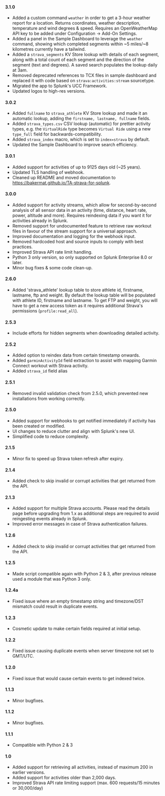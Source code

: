 #### 3.1.0
- Added a custom command `weather` in order to get a 3-hour weather report for a location. Returns coordinates, weather description, temperature and wind degrees & speed. Requires an OpenWeatherMap API key to be added under Configuration -> Add-On Settings.
- Added a panel in the Sample Dashboard to leverage the `weather` command, showing which completed segments within ~5 miles/~8 kilometres currently have a tailwind.
- Added a `strava_segments` KV Store lookup with details of each segment, along with a total count of each segment and the direction of the segment (text and degrees). A saved search populates the lookup daily at 3am.
- Removed deprecated references to TCX files in sample dashboard and replaced it with code based on `strava:activities:stream` sourcetype.
- Migrated the app to Splunk's UCC Framework.
- Updated logos to high-res versions.

#### 3.0.2
- Added `fullname` to `strava_athlete` KV Store lookup and made it an automatic lookup, adding the `firstname, lastname, fullname` fields.
- Added `strava_types.csv` CSV lookup (automatic) for prettier activity types, e.g. the `VirtualRide` type becomes `Virtual Ride` using a new `type_full` field for backwards-compatibility.
- Added `strava_index` macro, which is set to `index=strava` by default.
- Updated the Sample Dashboard to improve search efficiency.

#### 3.0.1
- Added support for activities of up to 9125 days old (~25 years).
- Updated TLS handling of webhook.
- Cleaned up README and moved documentation to <https://bakermat.github.io/TA-strava-for-splunk>.

#### 3.0.0
- Added support for activity streams, which allow for second-by-second analysis of all sensor data in an activity (time, distance, heart rate, power, altitude and more). Requires reindexing data if you want it for activities already in Splunk.
- Removed support for undocumented feature to retrieve raw workout files in favour of the stream support for a universal approach.
- Improved documentation and logging for the webhook input.
- Removed hardcoded host and source inputs to comply with best practices.
- Improved Strava API rate limit handling.
- Python 3 only version, so only supported on Splunk Enterprise 8.0 or later.
- Minor bug fixes & some code clean-up.

#### 2.6.0
- Added 'strava_athlete' lookup table to store athlete id, firstname, lastname, ftp and weight. 
By default the lookup table will be populated with athlete ID, firstname and lastname. To get FTP and weight, you will have to get a new access token as it requires additional Strava's permissions (`profile:read_all`).

#### 2.5.3
- Include efforts for hidden segments when downloading detailed activity.

#### 2.5.2
- Added option to reindex data from certain timestamp onwards.
- Added `garminActivityId` field extraction to assist with mapping Garmin Connect workout with Strava activity.
- Added `strava_id` field alias

#### 2.5.1
- Removed invalid validation check from 2.5.0, which prevented new installations from working correctly.

#### 2.5.0
- Added support for webhooks to get notified immediately if activity has been created or modified.
- UI changes to reduce clutter and align with Splunk's new UI.
- Simplified code to reduce complexity.

#### 2.1.5
- Minor fix to speed up Strava token refresh after expiry.

#### 2.1.4
- Added check to skip invalid or corrupt activities that get returned from the API.

#### 2.1.3
- Added support for multiple Strava accounts. Please read the details page before upgrading from 1.x as additional steps are required to avoid reingesting events already in Splunk.
- Improved error messages in case of Strava authentication failures.

#### 1.2.6
- Added check to skip invalid or corrupt activities that get returned from the API.

#### 1.2.5
- Made script compatible again with Python 2 & 3, after previous release used a module that was Python 3 only.

#### 1.2.4a
- Fixed issue where an empty timestamp string and timezone/DST mismatch could result in duplicate events.

#### 1.2.3
- Cosmetic update to make certain fields required at initial setup.

#### 1.2.2
- Fixed issue causing duplicate events when server timezone not set to GMT/UTC.

#### 1.2.0
- Fixed issue that would cause certain events to get indexed twice.

#### 1.1.3
- Minor bugfixes.

#### 1.1.2
- Minor bugfixes.

#### 1.1.1
- Compatible with Python 2 & 3

#### 1.0
- Added support for retrieving all activities, instead of maximum 200 in earlier versions.
- Added support for activities older than 2,000 days.
- Improved Strava API rate limiting support (max. 600 requests/15 minutes or 30,000/day)
